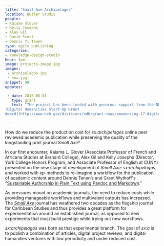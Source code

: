 ```yaml
---
title: "Small Axe Archipelagos"
location: Butler Studio
people:
- Kaiama Glover
- Kelly Josephs
- Alex Gil
- David Scott
- Dennis Yi Tenen
type: agile publishing
categories:
- knowledge-design-studio
hour: 3pm
image: projects-image.jpg
images:
 - archipelagos.jpg
 - sxa.jpg
snippet: 99
updates:

 - date: 2015-05-01
   type: grant
   text: "The project has been funded with generous support from the NEH
[Digital Humanities Start-Up Grant
Award](http://www.neh.gov/divisions/odh/grant-news/announcing-17-digital-humanities-start-grant-awards-march-2015)."

---
```


How do we reduce the production cost for *sx:archipelagos* online peer reviewed
academic publication while preserving the quality of the longstanding print
journal *Small Axe*?

In our first encounter, Kaiama L. Glover (Associate Professor of French and
Africana Studies at Barnard College), Alex Gil and Kelly Josephs (Director,
York College Honors Program, and Associate Professor of English at CUNY)
presented on the new stage of development of *Small Axe: sx:archipelagos*, and
worked with xp-methods to re-imagine a workflow for the publication of academic
content around Dennis Tenen’s and Grant Wythoff's "[Sustainable Authorship in
Plain Text using Pandoc and
Markdown](http://programminghistorian.org/lessons/sustainable-authorship-in-plain-text-using-pandoc-and-markdown)."

As pressures mount on academic journals, the need to reduce costs while
providing manageable workflows and multivalent outputs has increased. The
*[Small Axe](http://smallaxe.net/)* journal has weathered two decades as the
flagship journal for Caribbean Studies and thus provides a great platform for
experimentation around an established journal, as opposed to new experiments
that must build prestige while trying out new workflows.

*sx:archipelagos* was born as that experimental branch. The goal of *sx:a* is
to publish a combination of articles, digital project reviews, and digital
humanities ventures with low periodicity and under reduced cost.
